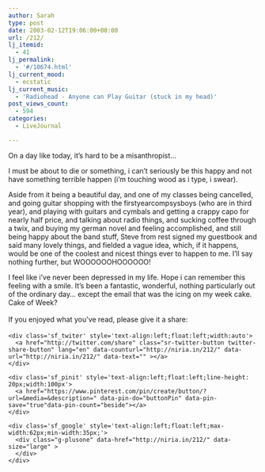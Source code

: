 ```yaml
---
author: Sarah
type: post
date: 2003-02-12T19:06:00+00:00
url: /212/
lj_itemid:
  - 41
lj_permalink:
  - '#/10674.html'
lj_current_mood:
  - ecstatic
lj_current_music:
  - 'Radiohead - Anyone can Play Guitar (stuck in my head)'
post_views_count:
  - 594
categories:
  - LiveJournal

---
```

<div id="fb-root">
</div>

On a day like today, it&#8217;s hard to be a misanthropist&#8230;
  
I must be about to die or something, i can&#8217;t seriously be this happy and not have something terrible happen (i&#8217;m touching wood as i type, i swear).
  
Aside from it being a beautiful day, and one of my classes being cancelled, and going guitar shopping with the firstyearcompsysboys (who are in third year), and playing with guitars and cymbals and getting a crappy capo for nearly half price, and talking about radio things, and sucking coffee through a twix, and buying my german novel and feeling accomplished, and still being happy about the band stuff, Steve from rest signed my guestbook and said many lovely things, and fielded a vague idea, which, if it happens, would be one of the coolest and nicest things ever to happen to me. I&#8217;ll say nothing further, but WOOOOOOHOOOOOO!
  
I feel like i&#8217;ve never been depressed in my life. Hope i can remember this feeling with a smile. It&#8217;s been a fantastic, wonderful, nothing particularly out of the ordinary day&#8230; except the email that was the icing on my week cake. Cake of Week?

<div class='sfsi_Sicons' style='width: 100%; display: inline-block; vertical-align: middle; text-align:left'>
  <div style='margin:0px 8px 0px 0px; line-height: 24px'>
    <span>If you enjoyed what you've read, please give it a share:</span>
  </div>
  
  <div class='sfsi_socialwpr'>
    <div class='sf_fb' style='text-align:left;width:125px'>
      <div class="fb-like" href="http://niria.in/212/" width="180" send="false" showfaces="false"  action="like" data-share="true"data-layout="button_count" >
      </div>
    </div>
    
    <div class='sf_twiter' style='text-align:left;float:left;width:auto'>
      <a href="http://twitter.com/share" class="sr-twitter-button twitter-share-button" lang="en" data-counturl="http://niria.in/212/" data-url="http://niria.in/212/" data-text="" ></a>
    </div>
    
    <div class='sf_pinit' style='text-align:left;float:left;line-height: 20px;width:100px'>
      <a href="https://www.pinterest.com/pin/create/button/?url=&media=&description=" data-pin-do="buttonPin" data-pin-save="true"data-pin-count="beside"></a>
    </div>
    
    <div class='sf_google' style='text-align:left;float:left;max-width:62px;min-width:35px;'>
      <div class="g-plusone" data-href="http://niria.in/212/" data-size="large" >
      </div>
    </div>
  </div>
</div>